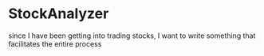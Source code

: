 # StockAnalyzer
since I have been getting into trading stocks, I want to write something that facilitates the entire process

